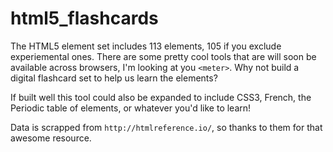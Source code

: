 # html5_flashcards

The HTML5 element set includes 113 elements, 105 if you exclude experiemental ones. There are some pretty cool tools that are will soon be available across browsers, I'm looking at you `<meter>`. Why not build a digital flashcard set to help us learn the elements?

If built well this tool could also be expanded to include CSS3, French, the Periodic table of elements, or whatever you'd like to learn!

Data is scrapped from `http://htmlreference.io/`, so thanks to them for that awesome resource.
